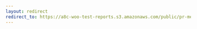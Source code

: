 ```yaml
---
layout: redirect
redirect_to: https://a8c-woo-test-reports.s3.amazonaws.com/public/pr-merge/40948/api/index.html
---
```

